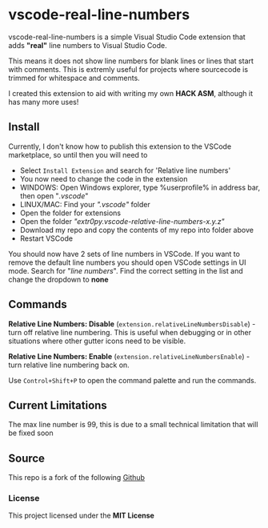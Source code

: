 # vscode-real-line-numbers #

vscode-real-line-numbers is a simple Visual Studio Code extension that adds __"real"__ line numbers to Visual Studio Code.

This means it does not show line numbers for blank lines or lines that start with comments. This is extremly useful for projects where sourcecode is trimmed for whitespace and comments. 

I created this extension to aid with writing my own **HACK ASM**, although it has many more uses!

## Install ##

Currently, I don't know how to publish this extension to the VSCode marketplace, so until then you will need to 
- Select `Install Extension` and search for 'Relative line numbers'
- You now need to change the code in the extension
- WINDOWS: Open Windows explorer, type %userprofile% in address bar, then open "*.vscode*"
- LINUX/MAC: Find your _".vscode"_ folder
- Open the folder for extensions
- Open the folder *"extr0py.vscode-relative-line-numbers-x.y.z"*
- Download my repo and copy the contents of my repo into folder above
- Restart VSCode

You should now have 2 sets of line numbers in VSCode. If you want to remove the default line numbers you should open VSCode settings in UI mode. Search for "*line numbers*". Find the correct setting in the list and change the dropdown to **none**

## Commands ##

__Relative Line Numbers: Disable__ (`extension.relativeLineNumbersDisable`) - turn off relative line numbering. This is useful when debugging or in other situations where other gutter icons need to be visible.

__Relative Line Numbers: Enable__ (`extension.relativeLineNumbersEnable`) - turn relative line numbering back on.

Use `Control+Shift+P` to open the command palette and run the commands.

## Current Limitations ##
The max line number is 99, this is due to a small technical limitation that will be fixed soon

## Source ##
This repo is a fork of the following
[Github](https://github.com/extr0py/vscode-relative-line-numbers)

### License
This project licensed under the **MIT License**
